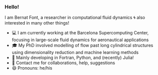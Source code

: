 ### Hello!  

I am Bernat Font, a researcher in computational fluid dynamics 🌀 also interested in many other things!

- 💻 I am currently working at the Barcelona Supercomputing Center, focusing in large-scale fluid dynamics for aeronautical applications
- 🎓 My PhD involved modelling of flow past long cylindrical structures using dimensionality reduction and machine learning methods
- 🌱 Mainly developing in Fortran, Python, and (recently) Julia!
- 💬 Contact me for collaborations, help, suggestions
- 😄 Pronouns: he/his
